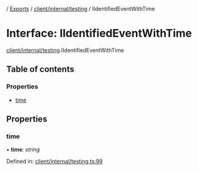 [](../README.md) / [Exports](../modules.md) / [client/internal/testing](../modules/client_internal_testing.md) / IIdentifiedEventWithTime

# Interface: IIdentifiedEventWithTime

[client/internal/testing](../modules/client_internal_testing.md).IIdentifiedEventWithTime

## Table of contents

### Properties

- [time](client_internal_testing.iidentifiedeventwithtime.md#time)

## Properties

### time

• **time**: *string*

Defined in: [client/internal/testing.ts:99](https://github.com/onzag/itemize/blob/3efa2a4a/client/internal/testing.ts#L99)
